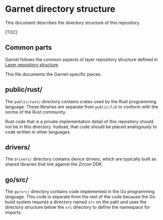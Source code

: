 # Garnet directory structure

This document describes the directory structure of this repository.

[TOC]

## Common parts

Garnet follows the common aspects of layer repository structure defined in
[Layer repository structure](https://fuchsia.googlesource.com/fuchsia/+/master/docs/development/source_code/layout.md).

This file documents the Garnet-specific pieces.

## public/rust/

The `public/rust/` directory contains crates used by the Rust programming
language. These libraries are separate from `public/lib` to conform with the
norms of the Rust community.

Rust code that is a private implementation detail of this repository should not
be in this directory. Instead, that code should be placed analogously to code
written in other languages.

## drivers/

The `drivers/` directory contains device drivers, which are typically built as
shared libraries that link against the Zircon DDK.

## go/src/

The `go/src/` directory contains code implemented in the Go programming
language. This code is separate from the rest of the code because the Go build
system requires a directory named `src` on the path and uses the directory
structure below the `src` directory to define the namespace for imports.

